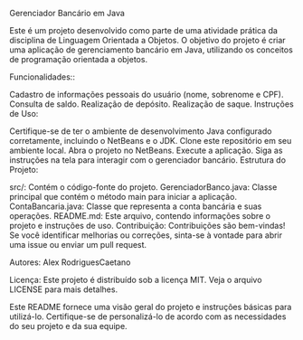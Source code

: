 Gerenciador Bancário em Java

Este é um projeto desenvolvido como parte de uma atividade prática da disciplina de Linguagem Orientada a Objetos. O objetivo do projeto é criar uma aplicação de gerenciamento bancário em Java, utilizando os conceitos de programação orientada a objetos.

Funcionalidades::

Cadastro de informações pessoais do usuário (nome, sobrenome e CPF).
Consulta de saldo.
Realização de depósito.
Realização de saque.
Instruções de Uso:

Certifique-se de ter o ambiente de desenvolvimento Java configurado corretamente, incluindo o NetBeans e o JDK.
Clone este repositório em seu ambiente local.
Abra o projeto no NetBeans.
Execute a aplicação.
Siga as instruções na tela para interagir com o gerenciador bancário.
Estrutura do Projeto:

src/: Contém o código-fonte do projeto.
GerenciadorBanco.java: Classe principal que contém o método main para iniciar a aplicação.
ContaBancaria.java: Classe que representa a conta bancária e suas operações.
README.md: Este arquivo, contendo informações sobre o projeto e instruções de uso.
Contribuição:
Contribuições são bem-vindas! Se você identificar melhorias ou correções, sinta-se à vontade para abrir uma issue ou enviar um pull request.

Autores:
Alex RodriguesCaetano 

Licença:
Este projeto é distribuído sob a licença MIT. Veja o arquivo LICENSE para mais detalhes.

Este README fornece uma visão geral do projeto e instruções básicas para utilizá-lo. Certifique-se de personalizá-lo de acordo com as necessidades do seu projeto e da sua equipe.
